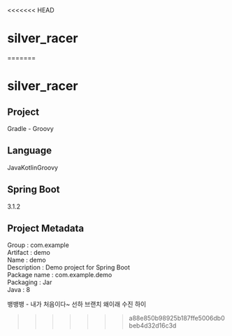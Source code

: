 <<<<<<< HEAD
# silver_racer
=======
# silver_racer

## Project

Gradle - Groovy

## Language

JavaKotlinGroovy

## Spring Boot

3.1.2

## Project Metadata

Group : com.example  
Artifact : demo  
Name : demo  
Description : Demo project for Spring Boot  
Package name : com.example.demo  
Packaging : Jar  
Java : 8

뱅뱅뱅 - 내가 처음이다~
선하 브랜치 왜이래
수진 하이
>>>>>>> a88e850b98925b187ffe5006db0beb4d32d16c3d

